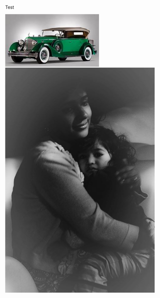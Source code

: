 
Test

[![Title: images/image1471560468429.Jpeg](https://raw.githubusercontent.com/umasubra/test3/master/images/image1471560468429.Jpeg)](https://raw.githubusercontent.com/umasubra/test3/master/images/image1471560468429.Jpeg)
[![Title: images/FB_20150325_21_59_49_Saved_Picture.jpg](https://raw.githubusercontent.com/umasubra/test3/master/images/FB_20150325_21_59_49_Saved_Picture.jpg)](https://raw.githubusercontent.com/umasubra/test3/master/images/FB_20150325_21_59_49_Saved_Picture.jpg)
